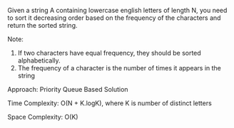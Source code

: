 Given a string A containing lowercase english letters of length N, 
you need to sort it decreasing order based on the frequency of the 
characters and return the sorted string.

Note:
1. If two characters have equal frequency, they should be sorted alphabetically.
2. The frequency of a character is the number of times it appears in the string

Approach:
Priority Queue Based Solution

Time Complexity: O(N + K.logK), where K is number of distinct letters

Space Complexity: O(K)